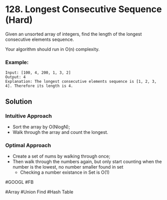 # 128. Longest Consecutive Sequence (Hard)

Given an unsorted array of integers, find the length of the longest consecutive elements sequence.

Your algorithm should run in O(n) complexity.

### Example:
```
Input: [100, 4, 200, 1, 3, 2]
Output: 4
Explanation: The longest consecutive elements sequence is [1, 2, 3, 4]. Therefore its length is 4.
```

## Solution
### Intuitive Approach
- Sort the array by O(NlogN);
- Walk through the array and count the longest.

### Optimal Approach
- Create a set of nums by walking through once;
- Then walk through the numbers again, but only start counting when the number is the lowest, no number smaller found in set
  - Checking a number existance in Set is O(1)

#GOOGL #FB

#Array #Union Find #Hash Table